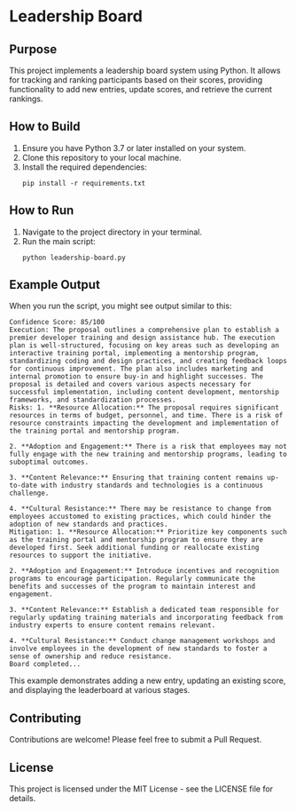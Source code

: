 # Leadership Board

## Purpose
This project implements a leadership board system using Python. It allows for tracking and ranking participants based on their scores, providing functionality to add new entries, update scores, and retrieve the current rankings.

## How to Build
1. Ensure you have Python 3.7 or later installed on your system.
2. Clone this repository to your local machine.
3. Install the required dependencies:
   ```
   pip install -r requirements.txt
   ```

## How to Run
1. Navigate to the project directory in your terminal.
2. Run the main script:
   ```
   python leadership-board.py
   ```

## Example Output
When you run the script, you might see output similar to this:

```
Confidence Score: 85/100
Execution: The proposal outlines a comprehensive plan to establish a premier developer training and design assistance hub. The execution plan is well-structured, focusing on key areas such as developing an interactive training portal, implementing a mentorship program, standardizing coding and design practices, and creating feedback loops for continuous improvement. The plan also includes marketing and internal promotion to ensure buy-in and highlight successes. The proposal is detailed and covers various aspects necessary for successful implementation, including content development, mentorship frameworks, and standardization processes.
Risks: 1. **Resource Allocation:** The proposal requires significant resources in terms of budget, personnel, and time. There is a risk of resource constraints impacting the development and implementation of the training portal and mentorship program.

2. **Adoption and Engagement:** There is a risk that employees may not fully engage with the new training and mentorship programs, leading to suboptimal outcomes.

3. **Content Relevance:** Ensuring that training content remains up-to-date with industry standards and technologies is a continuous challenge.

4. **Cultural Resistance:** There may be resistance to change from employees accustomed to existing practices, which could hinder the adoption of new standards and practices.
Mitigation: 1. **Resource Allocation:** Prioritize key components such as the training portal and mentorship program to ensure they are developed first. Seek additional funding or reallocate existing resources to support the initiative.

2. **Adoption and Engagement:** Introduce incentives and recognition programs to encourage participation. Regularly communicate the benefits and successes of the program to maintain interest and engagement.

3. **Content Relevance:** Establish a dedicated team responsible for regularly updating training materials and incorporating feedback from industry experts to ensure content remains relevant.

4. **Cultural Resistance:** Conduct change management workshops and involve employees in the development of new standards to foster a sense of ownership and reduce resistance.
Board completed...
```

This example demonstrates adding a new entry, updating an existing score, and displaying the leaderboard at various stages.

## Contributing
Contributions are welcome! Please feel free to submit a Pull Request.

## License
This project is licensed under the MIT License - see the LICENSE file for details.
